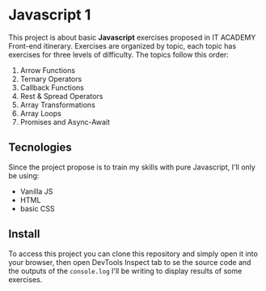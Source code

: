# Javascript 1
This project is about basic **Javascript** exercises proposed in IT ACADEMY  Front-end itinerary.
Exercises are organized by topic, each topic has exercises for three levels of difficulty.
 The topics follow this order:

1. Arrow Functions
2. Ternary Operators
3. Callback Functions
4. Rest & Spread Operators
5. Array Transformations
6. Array Loops
7. Promises and Async-Await

## Tecnologies
Since the project propose is to train my skills with pure Javascript, I'll only be using:

- Vanilla JS
- HTML
- basic CSS

## Install
To access this project you can clone this repository and simply open it into your browser, then open DevTools Inspect tab to se the source code and the outputs of the `console.log` I'll be writing to display results of some exercises.
